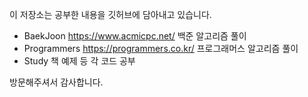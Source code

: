 
이 저장소는 공부한 내용을 깃허브에 담아내고 있습니다.

 * BaekJoon https://www.acmicpc.net/ 백준 알고리즘 풀이
 * Programmers https://programmers.co.kr/ 프로그래머스 알고리즘 풀이
 * Study 책 예제 등 각 코드 공부
 
방문해주셔서 감사합니다.
